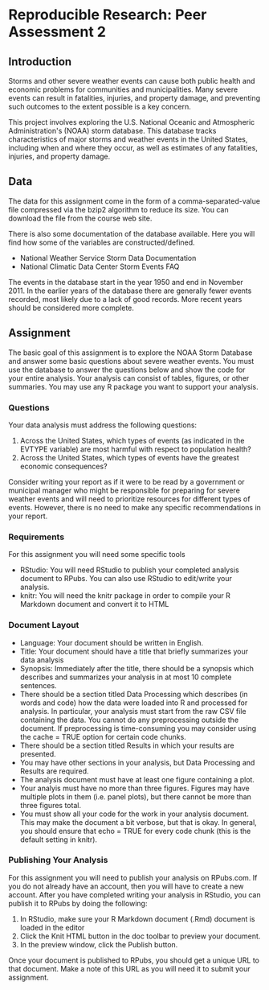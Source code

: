 Reproducible Research: Peer Assessment 2
========================================

## Introduction

Storms and other severe weather events can cause both public health and economic
problems for communities and municipalities. Many severe events can result in
fatalities, injuries, and property damage, and preventing such outcomes to the
extent possible is a key concern.

This project involves exploring the U.S. National Oceanic and Atmospheric
Administration's (NOAA) storm database. This database tracks characteristics
of major storms and weather events in the United States, including when and
where they occur, as well as estimates of any fatalities, injuries, and property
damage.

## Data

The data for this assignment come in the form of a comma-separated-value file
compressed via the bzip2 algorithm to reduce its size. You can download the file
from the course web site.

There is also some documentation of the database available. Here you will find
how some of the variables are constructed/defined.

* National Weather Service Storm Data Documentation
* National Climatic Data Center Storm Events FAQ

The events in the database start in the year 1950 and end in November 2011.
In the earlier years of the database there are generally fewer events recorded,
most likely due to a lack of good records. More recent years should be considered
more complete.

## Assignment

The basic goal of this assignment is to explore the NOAA Storm Database and answer
some basic questions about severe weather events. You must use the database to
answer the questions below and show the code for your entire analysis. Your
analysis can consist of tables, figures, or other summaries. You may use any R
package you want to support your analysis.

### Questions

Your data analysis must address the following questions:

1. Across the United States, which types of events (as indicated in the EVTYPE variable)
   are most harmful with respect to population health?
2. Across the United States, which types of events have the greatest economic consequences?

Consider writing your report as if it were to be read by a government or municipal
manager who might be responsible for preparing for severe weather events and will
need to prioritize resources for different types of events. However, there is no
need to make any specific recommendations in your report.

### Requirements

For this assignment you will need some specific tools

* RStudio: You will need RStudio to publish your completed analysis document to RPubs. You can also use RStudio to edit/write your analysis.
* knitr: You will need the knitr package in order to compile your R Markdown document and convert it to HTML

### Document Layout

* Language: Your document should be written in English.
* Title: Your document should have a title that briefly summarizes your data analysis
* Synopsis: Immediately after the title, there should be a synopsis which describes
  and summarizes your analysis in at most 10 complete sentences.
* There should be a section titled Data Processing which describes (in words and code)
  how the data were loaded into R and processed for analysis. In particular,
  your analysis must start from the raw CSV file containing the data. You cannot
  do any preprocessing outside the document. If preprocessing is time-consuming
  you may consider using the cache = TRUE option for certain code chunks.
* There should be a section titled Results in which your results are presented.
* You may have other sections in your analysis, but Data Processing and Results are required.
* The analysis document must have at least one figure containing a plot.
* Your analyis must have no more than three figures. Figures may have multiple
  plots in them (i.e. panel plots), but there cannot be more than three figures total.
* You must show all your code for the work in your analysis document. This may
  make the document a bit verbose, but that is okay. In general, you should
  ensure that echo = TRUE for every code chunk (this is the default setting in knitr).

### Publishing Your Analysis

For this assignment you will need to publish your analysis on RPubs.com. If you
do not already have an account, then you will have to create a new account.
After you have completed writing your analysis in RStudio, you can publish it
to RPubs by doing the following:

1. In RStudio, make sure your R Markdown document (.Rmd) document is loaded in the editor
2. Click the Knit HTML button in the doc toolbar to preview your document.
3. In the preview window, click the Publish button.

Once your document is published to RPubs, you should get a unique URL to that document.
Make a note of this URL as you will need it to submit your assignment.
